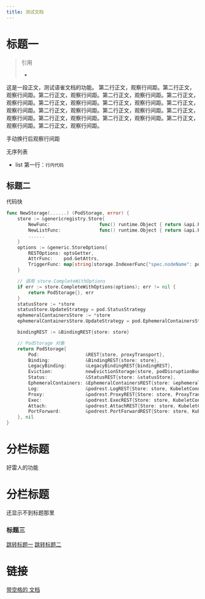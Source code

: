 ```yaml
---
title: 测试文档
---
```


# 标题一

> 引用
>
> -

这是一段正文，测试语雀文档的功能。
第二行正文，观察行间距。第二行正文，观察行间距。第二行正文，观察行间距。第二行正文，观察行间距。第二行正文，观察行间距。第二行正文，观察行间距。第二行正文，观察行间距。第二行正文，观察行间距。第二行正文，观察行间距。第二行正文，观察行间距。第二行正文，观察行间距。第二行正文，观察行间距。第二行正文，观察行间距。第二行正文，观察行间距。第二行正文，观察行间距。

手动换行后观察行间距

无序列表

- list 第一行：`行内代码`

## 标题二

代码快

```go
func NewStorage(......) (PodStorage, error) {
    store := &genericregistry.Store{
        NewFunc:                  func() runtime.Object { return &api.Pod{} },
        NewListFunc:              func() runtime.Object { return &api.PodList{} },
        ......
    }
    options := &generic.StoreOptions{
        RESTOptions: optsGetter,
        AttrFunc:    pod.GetAttrs,
        TriggerFunc: map[string]storage.IndexerFunc{"spec.nodeName": pod.NodeNameTriggerFunc},
    }

    // 调用 store.CompleteWithOptions
    if err := store.CompleteWithOptions(options); err != nil {
        return PodStorage{}, err
    }
    statusStore := *store
    statusStore.UpdateStrategy = pod.StatusStrategy
    ephemeralContainersStore := *store
    ephemeralContainersStore.UpdateStrategy = pod.EphemeralContainersStrategy

    bindingREST := &BindingREST{store: store}

    // PodStorage 对象
    return PodStorage{
        Pod:                 &REST{store, proxyTransport},
        Binding:             &BindingREST{store: store},
        LegacyBinding:       &LegacyBindingREST{bindingREST},
        Eviction:            newEvictionStorage(store, podDisruptionBudgetClient),
        Status:              &StatusREST{store: &statusStore},
        EphemeralContainers: &EphemeralContainersREST{store: &ephemeralContainersStore},
        Log:                 &podrest.LogREST{Store: store, KubeletConn: k},
        Proxy:               &podrest.ProxyREST{Store: store, ProxyTransport: proxyTransport},
        Exec:                &podrest.ExecREST{Store: store, KubeletConn: k},
        Attach:              &podrest.AttachREST{Store: store, KubeletConn: k},
        PortForward:         &podrest.PortForwardREST{Store: store, KubeletConn: k},
    }, nil
}
```

# 分栏标题

好雷人的功能

# 分栏标题

还显示不到标题那里

### 标题三

[跳转标题一](#mi56g)
[跳转标题二](#zlJsT)

# 链接

[带空格的 文档](</docs/神奇/临时测试/带空格的 文档.md>)
